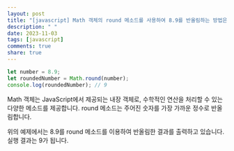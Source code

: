 ```yaml
---
layout: post
title: "[javascript] Math 객체의 round 메소드를 사용하여 8.9를 반올림하는 방법은 무엇인가요?"
description: " "
date: 2023-11-03
tags: [javascript]
comments: true
share: true
---
```


```javascript
let number = 8.9;
let roundedNumber = Math.round(number);
console.log(roundedNumber); // 9
```

Math 객체는 JavaScript에서 제공되는 내장 객체로, 수학적인 연산을 처리할 수 있는 다양한 메소드를 제공합니다. round 메소드는 주어진 숫자를 가장 가까운 정수로 반올림합니다.

위의 예제에서는 8.9를 round 메소드를 이용하여 반올림한 결과를 출력하고 있습니다. 실행 결과는 9가 됩니다.